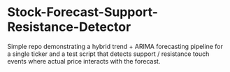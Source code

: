 # Stock-Forecast-Support-Resistance-Detector
Simple repo demonstrating a hybrid trend + ARIMA forecasting pipeline for a single ticker and a test script that detects support / resistance touch events where actual price interacts with the forecast.
